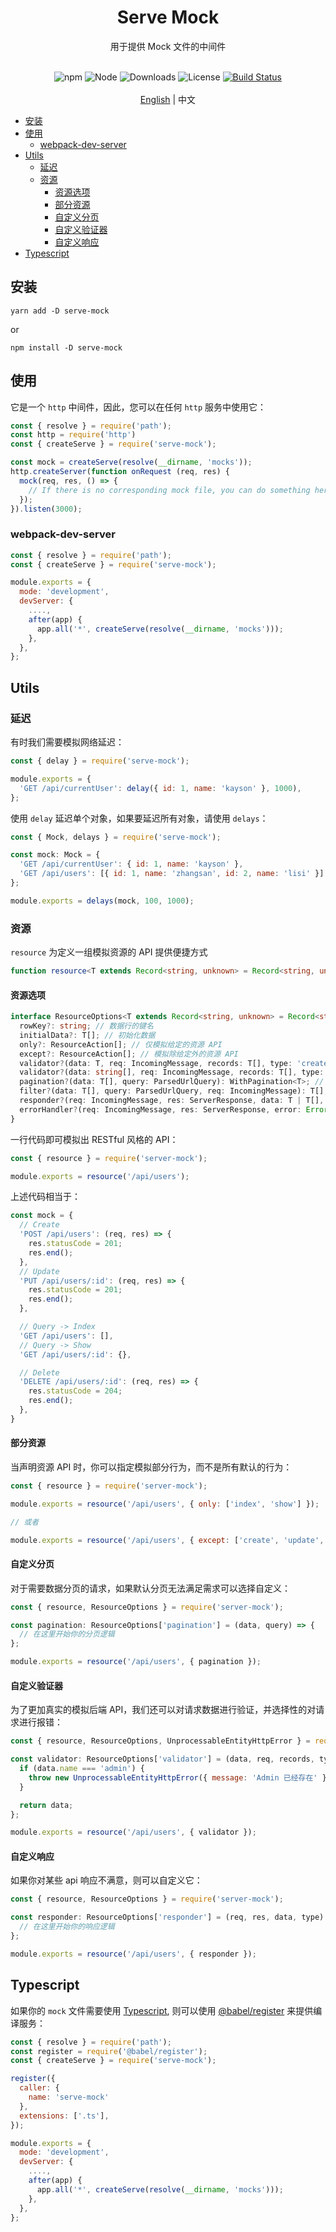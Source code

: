 <h1 align="center">Serve Mock</h1>
<div align="center">
用于提供 Mock 文件的中间件
<br /><br />

![npm](https://img.shields.io/npm/v/serve-mock)
![Node](https://img.shields.io/node/v/serve-mock)
![Downloads](https://img.shields.io/npm/dy/serve-mock)
![License](https://img.shields.io/npm/l/serve-mock)
[![Build Status](https://travis-ci.com/kaysonwu/serve-mock.svg?branch=master)](https://travis-ci.com/kaysonwu/serve-mock)
<br /><br />
[English](README.md) | 中文 
</div>

- [安装](#安装)
- [使用](#使用)
  - [webpack-dev-server](#webpack-dev-server)
- [Utils](#utils)
  - [延迟](#延迟)
  - [资源](#资源)
    - [资源选项](#资源选项)
    - [部分资源](#部分资源)
    - [自定义分页](#自定义分页)
    - [自定义验证器](#自定义验证器)
    - [自定义响应](#自定义响应)
- [Typescript](#typescript)

## 安装

```
yarn add -D serve-mock
```

or

```
npm install -D serve-mock
```

## 使用

它是一个 `http` 中间件，因此，您可以在任何 `http` 服务中使用它：

```js
const { resolve } = require('path');
const http = require('http')
const { createServe } = require('serve-mock');

const mock = createServe(resolve(__dirname, 'mocks'));
http.createServer(function onRequest (req, res) {
  mock(req, res, () => {
    // If there is no corresponding mock file, you can do something here.
  });
}).listen(3000);

```

### webpack-dev-server

```js
const { resolve } = require('path');
const { createServe } = require('serve-mock');

module.exports = {
  mode: 'development',
  devServer: {
    ....,
    after(app) {
      app.all('*', createServe(resolve(__dirname, 'mocks')));
    },
  },
};
```

## Utils

### 延迟

有时我们需要模拟网络延迟：

```js
const { delay } = require('serve-mock');

module.exports = {
  'GET /api/currentUser': delay({ id: 1, name: 'kayson' }, 1000),
};
```

使用 `delay` 延迟单个对象，如果要延迟所有对象，请使用 `delays`：

```js
const { Mock, delays } = require('serve-mock');

const mock: Mock = {
  'GET /api/currentUser': { id: 1, name: 'kayson' },
  'GET /api/users': [{ id: 1, name: 'zhangsan', id: 2, name: 'lisi' }],
};

module.exports = delays(mock, 100, 1000);
```

### 资源

`resource` 为定义一组模拟资源的 API 提供便捷方式

```typescript
function resource<T extends Record<string, unknown> = Record<string, unknown>>(name: string, options: ResourceOptions<T> = {}): Mock
```

#### 资源选项

```typescript
interface ResourceOptions<T extends Record<string, unknown> = Record<string, unknown>> = {
  rowKey?: string; // 数据行的键名
  initialData?: T[]; // 初始化数据
  only?: ResourceAction[]; // 仅模拟给定的资源 API
  except?: ResourceAction[]; // 模拟除给定外的资源 API
  validator?(data: T, req: IncomingMessage, records: T[], type: 'create' | 'update'): T; // 自定义创建和更新时的数据验证
  validator?(data: string[], req: IncomingMessage, records: T[], type: 'delete'): void;
  pagination?(data: T[], query: ParsedUrlQuery): WithPagination<T>; // 自定义查询结果分页
  filter?(data: T[], query: ParsedUrlQuery, req: IncomingMessage): T[]; // 自定义查询结果过滤器
  responder?(req: IncomingMessage, res: ServerResponse, data: T | T[], type: ResourceAction): void; // 自定义数据响应
  errorHandler?(req: IncomingMessage, res: ServerResponse, error: Error): void; // 自定义错误处理程序
}
```

一行代码即可模拟出 RESTful 风格的 API：

```js
const { resource } = require('server-mock');

module.exports = resource('/api/users');
```

上述代码相当于：

```js
const mock = {
  // Create
  'POST /api/users': (req, res) => {
    res.statusCode = 201;
    res.end();
  },
  // Update
  'PUT /api/users/:id': (req, res) => {
    res.statusCode = 201;
    res.end();
  },

  // Query -> Index
  'GET /api/users': [],
  // Query -> Show
  'GET /api/users/:id': {},

  // Delete
  'DELETE /api/users/:id': (req, res) => {
    res.statusCode = 204;
    res.end();
  },
}
```

#### 部分资源

当声明资源 API 时，你可以指定模拟部分行为，而不是所有默认的行为：

```js
const { resource } = require('server-mock');

module.exports = resource('/api/users', { only: ['index', 'show'] });

// 或者

module.exports = resource('/api/users', { except: ['create', 'update', 'delete'] });
```

#### 自定义分页

对于需要数据分页的请求，如果默认分页无法满足需求可以选择自定义：

```js
const { resource, ResourceOptions } = require('server-mock');

const pagination: ResourceOptions['pagination'] = (data, query) => {
  // 在这里开始你的分页逻辑
};

module.exports = resource('/api/users', { pagination });
```

#### 自定义验证器

为了更加真实的模拟后端 API，我们还可以对请求数据进行验证，并选择性的对请求进行报错：

```js
const { resource, ResourceOptions, UnprocessableEntityHttpError } = require('server-mock');

const validator: ResourceOptions['validator'] = (data, req, records, type) => {
  if (data.name === 'admin') {
    throw new UnprocessableEntityHttpError({ message: 'Admin 已经存在' });
  }

  return data;
};

module.exports = resource('/api/users', { validator });
```

#### 自定义响应

如果你对某些 api 响应不满意，则可以自定义它：

```js
const { resource, ResourceOptions } = require('server-mock');

const responder: ResourceOptions['responder'] = (req, res, data, type) => {
  // 在这里开始你的响应逻辑
};

module.exports = resource('/api/users', { responder });
```


## Typescript

如果你的 `mock` 文件需要使用 [Typescript](https://www.typescriptlang.org/), 则可以使用 [@babel/register](https://babeljs.io/docs/en/next/babel-register.html) 来提供编译服务：

```js
const { resolve } = require('path');
const register = require('@babel/register');
const { createServe } = require('serve-mock');

register({
  caller: {
    name: 'serve-mock'
  },
  extensions: ['.ts'],
});

module.exports = {
  mode: 'development',
  devServer: {
    ....,
    after(app) {
      app.all('*', createServe(resolve(__dirname, 'mocks')));
    },
  },
};
```
